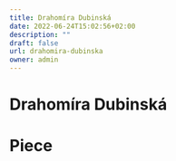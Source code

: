 ```yaml
---
title: Drahomíra Dubinská
date: 2022-06-24T15:02:56+02:00
description: ""
draft: false
url: drahomira-dubinska
owner: admin
---
```

# Drahomíra Dubinská

<!-- SECTION BREAK -->
# Piece
